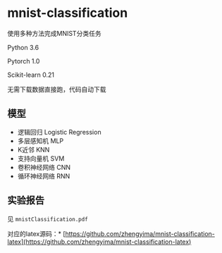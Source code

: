 # mnist-classification
使用多种方法完成MNIST分类任务

Python 3.6

Pytorch 1.0

Scikit-learn 0.21

无需下载数据直接跑，代码自动下载




## 模型

* 逻辑回归 Logistic Regression
* 多层感知机 MLP
* K近邻 KNN
* 支持向量机 SVM
* 卷积神经网络 CNN
* 循环神经网络 RNN

## 实验报告

见 ```mnistClassification.pdf```

对应的latex源码：* [https://github.com/zhengyima/mnist-classification-latex](https://github.com/zhengyima/mnist-classification-latex) 
